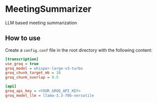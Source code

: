 # MeetingSummarizer

LLM based meeting summarization


## How to use

Create a `config.conf` file in the root directory with the following content:

```ini
[transcription]
use_groq = true
groq_model = whisper-large-v3-turbo
groq_chunk_target_mb = 18
groq_chunk_overlap = 0.5

[api]
groq_api_key = <YOUR_GROQ_API_KEY>
groq_model_llm = llama-3.3-70b-versatile
```
